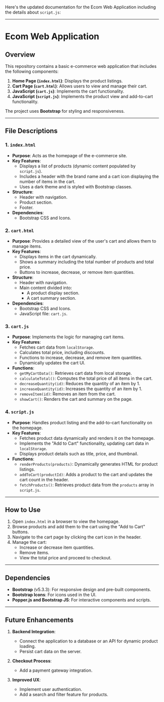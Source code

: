 Here's the updated documentation for the Ecom Web Application including the details about `script.js`:

---

# Ecom Web Application

## Overview
This repository contains a basic e-commerce web application that includes the following components:

1. **Home Page (`index.html`)**: Displays the product listings.
2. **Cart Page (`cart.html`)**: Allows users to view and manage their cart.
3. **JavaScript (`cart.js`)**: Implements the cart functionality.
4. **JavaScript (`script.js`)**: Implements the product view and add-to-cart functionality.

The project uses **Bootstrap** for styling and responsiveness.

---

## File Descriptions

### 1. `index.html`
- **Purpose**: Acts as the homepage of the e-commerce site.
- **Key Features**:
  - Displays a list of products (dynamic content populated by `script.js`).
  - Includes a header with the brand name and a cart icon displaying the number of items in the cart.
  - Uses a dark theme and is styled with Bootstrap classes.
- **Structure**:
  - Header with navigation.
  - Product section.
  - Footer.
- **Dependencies**:
  - Bootstrap CSS and Icons.

### 2. `cart.html`
- **Purpose**: Provides a detailed view of the user's cart and allows them to manage items.
- **Key Features**:
  - Displays items in the cart dynamically.
  - Shows a summary including the total number of products and total price.
  - Buttons to increase, decrease, or remove item quantities.
- **Structure**:
  - Header with navigation.
  - Main content divided into:
    - A product display section.
    - A cart summary section.
- **Dependencies**:
  - Bootstrap CSS and Icons.
  - JavaScript file: `cart.js`.

### 3. `cart.js`
- **Purpose**: Implements the logic for managing cart items.
- **Key Features**:
  - Fetches cart data from `localStorage`.
  - Calculates total price, including discounts.
  - Functions to increase, decrease, and remove item quantities.
  - Dynamically updates the cart UI.
- **Functions**:
  - `getMyCartData()`: Retrieves cart data from local storage.
  - `calculateTotal()`: Computes the total price of all items in the cart.
  - `decreaseQuantity(id)`: Reduces the quantity of an item by 1.
  - `increaseQuantity(id)`: Increases the quantity of an item by 1.
  - `removeItem(id)`: Removes an item from the cart.
  - `showCart()`: Renders the cart and summary on the page.

### 4. `script.js`
- **Purpose**: Handles product listing and the add-to-cart functionality on the homepage.
- **Key Features**:
  - Fetches product data dynamically and renders it on the homepage.
  - Implements the "Add to Cart" functionality, updating cart data in `localStorage`.
  - Displays product details such as title, price, and thumbnail.
- **Functions**:
  - `renderProducts(products)`: Dynamically generates HTML for product listings.
  - `addToCart(productId)`: Adds a product to the cart and updates the cart count in the header.
  - `fetchProducts()`: Retrieves product data from the `products` array in `script.js`.

---

## How to Use

1. Open `index.html` in a browser to view the homepage.
2. Browse products and add them to the cart using the "Add to Cart" buttons.
3. Navigate to the cart page by clicking the cart icon in the header.
4. Manage the cart:
   - Increase or decrease item quantities.
   - Remove items.
   - View the total price and proceed to checkout.

---

## Dependencies

- **Bootstrap** (v5.3.3): For responsive design and pre-built components.
- **Bootstrap Icons**: For icons used in the UI.
- **Popper.js and Bootstrap JS**: For interactive components and scripts.

---

## Future Enhancements

1. **Backend Integration**:
   - Connect the application to a database or an API for dynamic product loading.
   - Persist cart data on the server.

2. **Checkout Process**:
   - Add a payment gateway integration.

3. **Improved UX**:
   - Implement user authentication.
   - Add a search and filter feature for products.

